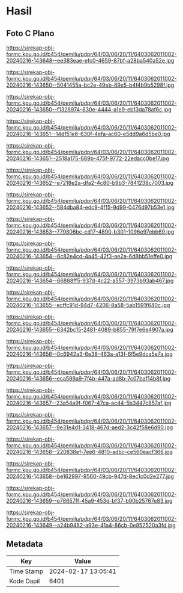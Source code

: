 # Hasil

## Foto C Plano

https://sirekap-obj-formc.kpu.go.id/b454/pemilu/pdpr/64/03/06/20/11/6403062011002-20240216-143648--ee383eae-efc0-4659-87bf-a28ba540a52e.jpg

https://sirekap-obj-formc.kpu.go.id/b454/pemilu/pdpr/64/03/06/20/11/6403062011002-20240216-143650--5041455a-bc2e-49eb-89e5-b4f4b9b5298f.jpg

https://sirekap-obj-formc.kpu.go.id/b454/pemilu/pdpr/64/03/06/20/11/6403062011002-20240216-143650--f1326974-830e-4444-a1e9-eb13da78af6c.jpg

https://sirekap-obj-formc.kpu.go.id/b454/pemilu/pdpr/64/03/06/20/11/6403062011002-20240216-143651--14df51e6-630f-4efa-ac60-e5dd9a6d5be0.jpg

https://sirekap-obj-formc.kpu.go.id/b454/pemilu/pdpr/64/03/06/20/11/6403062011002-20240216-143651--2518a175-689b-475f-9772-22edacc0be17.jpg

https://sirekap-obj-formc.kpu.go.id/b454/pemilu/pdpr/64/03/06/20/11/6403062011002-20240216-143652--e7218e2a-dfa2-4c80-b9b3-7841238c7003.jpg

https://sirekap-obj-formc.kpu.go.id/b454/pemilu/pdpr/64/03/06/20/11/6403062011002-20240216-143652--584dba84-edc9-4f15-9d99-0476d97b53e1.jpg

https://sirekap-obj-formc.kpu.go.id/b454/pemilu/pdpr/64/03/06/20/11/6403062011002-20240216-143653--779806bc-cd17-4890-b301-1096e97ebb69.jpg

https://sirekap-obj-formc.kpu.go.id/b454/pemilu/pdpr/64/03/06/20/11/6403062011002-20240216-143654--6c82e4cd-4a45-42f3-ae2a-6d8bb51effe0.jpg

https://sirekap-obj-formc.kpu.go.id/b454/pemilu/pdpr/64/03/06/20/11/6403062011002-20240216-143654--66888ff5-937d-4c22-a557-3973b93ab467.jpg

https://sirekap-obj-formc.kpu.go.id/b454/pemilu/pdpr/64/03/06/20/11/6403062011002-20240216-143655--ecffc91d-94d7-4206-8a58-5ab1591f640c.jpg

https://sirekap-obj-formc.kpu.go.id/b454/pemilu/pdpr/64/03/06/20/11/6403062011002-20240216-143655--6342bc15-2481-4089-b855-79f7e6e4907a.jpg

https://sirekap-obj-formc.kpu.go.id/b454/pemilu/pdpr/64/03/06/20/11/6403062011002-20240216-143656--0c6942a3-6e38-463a-a13f-6f5e9dca5e7a.jpg

https://sirekap-obj-formc.kpu.go.id/b454/pemilu/pdpr/64/03/06/20/11/6403062011002-20240216-143656--eca599a9-7f4b-447a-ad8b-7c07baf14b8f.jpg

https://sirekap-obj-formc.kpu.go.id/b454/pemilu/pdpr/64/03/06/20/11/6403062011002-20240216-143657--23a54a9f-f067-47ca-ac44-5b3447c857af.jpg

https://sirekap-obj-formc.kpu.go.id/b454/pemilu/pdpr/64/03/06/20/11/6403062011002-20240216-143657--9e31e4d1-3418-467d-aed2-3c42f58e6d90.jpg

https://sirekap-obj-formc.kpu.go.id/b454/pemilu/pdpr/64/03/06/20/11/6403062011002-20240216-143658--220838ef-7ee6-4810-adbc-ce560eacf366.jpg

https://sirekap-obj-formc.kpu.go.id/b454/pemilu/pdpr/64/03/06/20/11/6403062011002-20240216-143658--be162997-9560-49cb-947d-8ec1c0d2e277.jpg

https://sirekap-obj-formc.kpu.go.id/b454/pemilu/pdpr/64/03/06/20/11/6403062011002-20240216-143659--e78657ff-45a9-453d-bf37-b90b25767e83.jpg

https://sirekap-obj-formc.kpu.go.id/b454/pemilu/pdpr/64/03/06/20/11/6403062011002-20240216-143649--a24b9482-a93e-41a4-86cb-0e852520a3fd.jpg


## Metadata

| Key        | Value               |
| ---------- | ------------------- |
| Time Stamp | 2024-02-17 13:05:41 |
| Kode Dapil | 6401                |



